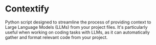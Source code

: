 # Contextify
Python script designed to streamline the process of providing context to Large Language Models (LLMs) from your project files. It's particularly useful when working on coding tasks with LLMs, as it can automatically gather and format relevant code from your project.
